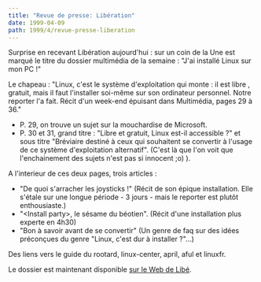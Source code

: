 ```yaml
---
title: "Revue de presse: Libération"
date: 1999-04-09
path: 1999/4/revue-presse-liberation
---
```


<P>Surprise en recevant Libération aujourd'hui : sur un coin de la Une est
marqué le titre du dossier multimédia de la semaine : "J'ai installé
Linux sur mon PC !"</P>

<P>Le chapeau : "Linux, c'est le système d'exploitation qui monte : il est
libre , gratuit, mais il faut l'installer soi-même sur son ordinateur
personnel. Notre reporter l'a fait. Récit d'un week-end épuisant dans
Multimédia, pages 29 à 36."</P>

<UL>

<LI>P. 29, on trouve un sujet sur la mouchardise de Microsoft.
<LI>P. 30 et 31, grand titre :  "Libre et gratuit, Linux est-il accessible
?" et sous titre "Bréviaire destiné à ceux qui souhaitent se convertir à
l'usage de ce système d'exploitation alternatif". (C'est là que l'on
voit que l'enchainement des sujets n'est pas si innocent ;o) ).
</UL>

<P>A l'interieur de ces deux pages, trois articles :</P>

<UL>

<LI>"De quoi s'arracher les joysticks !" (Récit de son épique
installation. Elle s'étale sur une longue période - 3 jours - mais le
reporter est plutôt enthousiaste.)
<LI>"&lt;Install party&gt;, le sésame du béotien". (Récit d'une installation
plus experte en 4h30)
<LI>"Bon à savoir avant de se convertir" (Un genre de faq sur des idées
préconçues du genre "Linux, c'est dur à installer ?"...)
</UL>

<P>Des liens vers le guide du rootard, linux-center, april, aful et
linuxfr.</P>

<P>Le dossier est maintenant disponible
<A HREF="http://www.liberation.com/multi/cahier/articles/sem99.15/cah990409a.html">sur le Web de Libé</A>.
</P>


